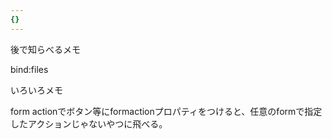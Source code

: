 ```yaml
---
{}
---
```

  

後で知らべるメモ

bind:files

  

  

いろいろメモ

form actionでボタン等にformactionプロパティをつけると、任意のformで指定したアクションじゃないやつに飛べる。